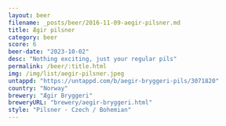 ```yaml
---
layout: beer
filename: _posts/beer/2016-11-09-aegir-pilsner.md
title: Ægir pilsner
category: beer
score: 6
beer-date: "2023-10-02"
desc: "Nothing exciting, just your regular pils"
permalink: /beer/:title.html
img: /img/list/aegir-pilsner.jpeg
untappd: "https://untappd.com/b/aegir-bryggeri-pils/3071820"
country: "Norway"
brewery: "Ægir Bryggeri"
breweryURL: "brewery/aegir-bryggeri.html"
style: "Pilsner - Czech / Bohemian"
---
```

